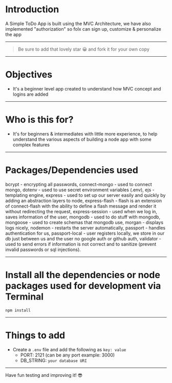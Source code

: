# Introduction

A Simple ToDo App is built using the MVC Architecture, we have also implemented "authorization" so folx can sign up, customize & personalize the app 

---

> Be sure to add that lovely star 😀 and fork it for your own copy

---

# Objectives

- It's a beginner level app created to understand how MVC concept and logins are added

---

# Who is this for? 

- It's for beginners & intermediates with little more experience, to help understand the various aspects of building a node app with some complex features

---

# Packages/Dependencies used 

bcrypt - encrypting all passwords, 
connect-mongo - used to connect mongo, 
dotenv - used to use secret environment variables (.env), 
ejs - templating engine, 
express - used to set up our server easily and quickly by adding an abstraction layers to node, 
express-flash - flash is an extension of connect-flash with the ability to define a flash message and render it without redirecting the request, 
express-session - used when we log in, saves information of the user, 
mongodb - used to do stuff with mongodb, 
mongoose - used to create schemas that mongodb use, 
morgan - displays logs nicely, 
nodemon - restarts the server automatically, 
passport - handles authentication for us, 
passport-local - user registers locally, we store in our db just between us and the user no google auth or github auth, 
validator - used to send errors if information is not correct and to sanitize (prevent invalid passwords or sql injections).

---

# Install all the dependencies or node packages used for development via Terminal

`npm install` 

---

# Things to add

- Create a `.env` file and add the following as `key: value` 
  - PORT: 2121 (can be any port example: 3000) 
  - DB_STRING: `your database URI` 
 ---
 
 Have fun testing and improving it! 😎


